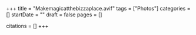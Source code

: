 +++
title = "Makemagicatthebizzaplace.avif"
tags = ["Photos"]
categories = []
startDate = ""
draft = false
pages = []

citations = []
+++
